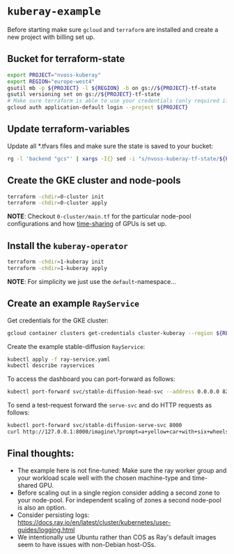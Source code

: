 # `kuberay-example`

Before starting make sure `gcloud` and `terraform` are installed and create a new project with billing set up.

## Bucket for terraform-state

```bash
export PROJECT="nvoss-kuberay"
export REGION="europe-west4"
gsutil mb -p ${PROJECT} -l ${REGION} -b on gs://${PROJECT}-tf-state
gsutil versioning set on gs://${PROJECT}-tf-state
# Make sure terraform is able to use your credentials (only required if not already the case)
gcloud auth application-default login --project ${PROJECT}
```

## Update terraform-variables

Update all *.tfvars files and make sure the state is saved to your bucket:
```bash
rg -l 'backend "gcs"' | xargs -I{} sed -i "s/nvoss-kuberay-tf-state/${PROJECT}-tf-state/g" {}
```

## Create the GKE cluster and node-pools

```bash
terraform -chdir=0-cluster init
terraform -chdir=0-cluster apply
```

__NOTE__: Checkout `0-cluster/main.tf` for the particular node-pool configurations and how [time-sharing](https://cloud.google.com/kubernetes-engine/docs/concepts/timesharing-gpus) of GPUs is set up.

## Install the `kuberay-operator`
```bash
terraform -chdir=1-kuberay init
terraform -chdir=1-kuberay apply
```

__NOTE__: For simplicity we just use the `default`-namespace...

## Create an example `RayService`

Get credentials for the GKE cluster:
```bash
gcloud container clusters get-credentials cluster-kuberay --region ${REGION} --project ${PROJECT}
```

Create the example stable-diffusion `RayService`:
```bash
kubectl apply -f ray-service.yaml
kubectl describe rayservices
```

To access the dashboard you can port-forward as follows:
```bash
kubectl port-forward svc/stable-diffusion-head-svc --address 0.0.0.0 8265:8265
```

To send a test-request forward the `serve-svc` and do HTTP requests as follows:
```bash
kubectl port-forward svc/stable-diffusion-serve-svc 8000
curl http://127.0.0.1:8000/imagine\?prompt=a+yellow+car+with+six+wheels > example.png
```

## Final thoughts:

* The example here is not fine-tuned: Make sure the ray worker group and your workload scale well with the chosen machine-type and time-shared GPU.
* Before scaling out in a single region consider adding a second zone to your node-pool. For independent scaling of zones a second node-pool is also an option.
* Consider persisting logs: https://docs.ray.io/en/latest/cluster/kubernetes/user-guides/logging.html
* We intentionally use Ubuntu rather than COS as Ray's default images seem to have issues with non-Debian host-OSs.

